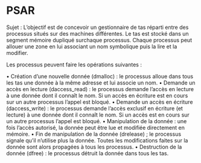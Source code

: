 # PSAR

Sujet : 
L’objectif est de concevoir un gestionnaire de tas réparti entre des processus situés sur des machines différentes. Le tas est stocké dans un segment mémoire dupliqué surchaque processus. Chaque processus peut allouer une zone en lui associant un nom symbolique puis la lire et la modifier. 

Les processus peuvent faire les opérations suivantes :

• Création d’une nouvelle donnée (dmalloc) : le processus alloue dans tous les tas une donnée à la même adresse et lui associe un nom.
• Demande un accès en lecture (daccess_read) : le processus demande l’accès en lecture à une donnée dont il connaît le nom. Si un accès en écriture est en cours sur un autre processus l’appel est bloqué.
• Demande un accès en écriture (daccess_write) : le processus demande l’accès exclusif en écriture (et lecture) à une donnée dont il connaît le nom. Si un accès est en cours sur un autre processus l’appel est bloqué.
• Manipulation de la donnée : une fois l’accès autorisé, la donnée peut être lue et modifiée directement en mémoire.
• Fin de manipulation de la donnée (drelease) ; le processus signale qu’il n’utilise plus la donnée. Toutes les modifications faites sur la donnée sont alors propagées à tous les processus.
• Destruction de la donnée (dfree) : le processus détruit la donnée dans tous les tas.
